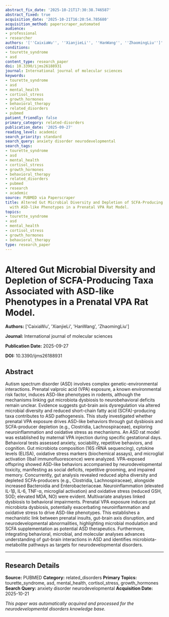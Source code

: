 ```yaml
---
abstract_fix_date: '2025-10-21T17:30:38.746587'
abstract_fixed: true
acquisition_date: '2025-10-21T16:20:54.785680'
acquisition_method: paperscraper_automated
audience:
- professional
- researcher
authors: '[''CaixiaWu'', ''XianjieLi'', ''HanWang'', ''ZhaomingLiu'']'
conditions:
- tourette_syndrome
- asd
content_type: research_paper
doi: 10.3390/ijms26188931
journal: International journal of molecular sciences
keywords:
- tourette_syndrome
- asd
- mental_health
- cortisol_stress
- growth_hormones
- behavioral_therapy
- related_disorders
- pubmed
patient_friendly: false
primary_category: related-disorders
publication_date: '2025-09-27'
reading_level: academic
search_priority: standard
search_query: anxiety disorder neurodevelopmental
search_tags:
- tourette_syndrome
- asd
- mental_health
- cortisol_stress
- growth_hormones
- behavioral_therapy
- related_disorders
- pubmed
- research
- academic
source: PUBMED via Paperscraper
title: Altered Gut Microbial Diversity and Depletion of SCFA-Producing Taxa Associated
  with ASD-like Phenotypes in a Prenatal VPA Rat Model.
topics:
- tourette_syndrome
- asd
- mental_health
- cortisol_stress
- growth_hormones
- behavioral_therapy
type: research_paper
---
```


# Altered Gut Microbial Diversity and Depletion of SCFA-Producing Taxa Associated with ASD-like Phenotypes in a Prenatal VPA Rat Model.

**Authors:** ['CaixiaWu', 'XianjieLi', 'HanWang', 'ZhaomingLiu']

**Journal:** International journal of molecular sciences

**Publication Date:** 2025-09-27

**DOI:** 10.3390/ijms26188931

## Abstract

Autism spectrum disorder (ASD) involves complex genetic-environmental interactions. Prenatal valproic acid (VPA) exposure, a known environmental risk factor, induces ASD-like phenotypes in rodents, although the mechanisms linking gut microbiota dysbiosis to neurobehavioral deficits remain unclear. Evidence suggests gut-brain axis dysregulation via altered microbial diversity and reduced short-chain fatty acid (SCFA)-producing taxa contributes to ASD pathogenesis. This study investigated whether prenatal VPA exposure drives ASD-like behaviors through gut dysbiosis and SCFA-producer depletion (e.g., Clostridia, Lachnospiraceae), exploring neuroinflammation and oxidative stress as mechanisms. An ASD rat model was established by maternal VPA injection during specific gestational days. Behavioral tests assessed anxiety, sociability, repetitive behaviors, and cognition. Gut microbiota composition (16S rRNA sequencing), cytokine levels (ELISA), oxidative stress markers (biochemical assays), and microglial activation (Iba1 immunofluorescence) were analyzed. VPA-exposed offspring showed ASD-like behaviors accompanied by neurodevelopmental toxicity, manifesting as social deficits, repetitive grooming, and impaired memory. Concurrently, gut analysis revealed reduced alpha diversity and depleted SCFA-producers (e.g., Clostridia, Lachnospiraceae), alongside increased Bacteroidia and Enterobacteriaceae. Neuroinflammation (elevated IL-1β, IL-6, TNF-α, microglial activation) and oxidative stress (reduced GSH, SOD; elevated MDA, NO) were evident. Multivariate analyses linked dysbiosis to behavioral impairments. Prenatal VPA exposure induces gut microbiota dysbiosis, potentially exacerbating neuroinflammation and oxidative stress to drive ASD-like phenotypes. This establishes a mechanistic link between prenatal insults, gut-brain axis disruption, and neurodevelopmental abnormalities, highlighting microbial modulation and SCFA supplementation as potential ASD therapeutics. Furthermore, integrating behavioral, microbial, and molecular analyses advances understanding of gut-brain interactions in ASD and identifies microbiota-metabolite pathways as targets for neurodevelopmental disorders.

---

## Research Details

**Source:** PUBMED
**Category:** related_disorders
**Primary Topics:** tourette_syndrome, asd, mental_health, cortisol_stress, growth_hormones
**Search Query:** anxiety disorder neurodevelopmental
**Acquisition Date:** 2025-10-21

*This paper was automatically acquired and processed for the neurodevelopmental disorders knowledge base.*
